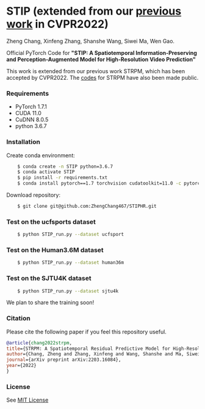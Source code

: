 # STIP (extended from our [previous work](https://arxiv.org/pdf/2203.16084.pdf) in CVPR2022)

Zheng Chang,
Xinfeng Zhang,
Shanshe Wang,
Siwei Ma,
Wen Gao.

Official PyTorch Code for **"STIP: A Spatiotemporal Information-Preserving and Perception-Augmented Model for High-Resolution Video Prediction"**

This work is extended from our previous work STRPM, which has been accepted by CVPR2022. The [codes](https://github.com/ZhengChang467/STRPM) for STRPM have also been made public.

### Requirements
- PyTorch 1.7.1
- CUDA 11.0
- CuDNN 8.0.5
- python 3.6.7

### Installation
Create conda environment:
```bash
    $ conda create -n STIP python=3.6.7
    $ conda activate STIP
    $ pip install -r requirements.txt
    $ conda install pytorch==1.7 torchvision cudatoolkit=11.0 -c pytorch
```
Download repository:
```bash
    $ git clone git@github.com:ZhengChang467/STIPHR.git
```

### Test on the ucfsports dataset
```bash
    $ python STIP_run.py --dataset ucfsport
```
### Test on the Human3.6M dataset
```bash
    $ python STIP_run.py --dataset human36m
```
### Test on the SJTU4K dataset
```bash
    $ python STIP_run.py --dataset sjtu4k
```

We plan to share the training soon!

### Citation
Please cite the following paper if you feel this repository useful.
```bibtex
@article{chang2022strpm,
title={STRPM: A Spatiotemporal Residual Predictive Model for High-Resolution Video Prediction},
author={Chang, Zheng and Zhang, Xinfeng and Wang, Shanshe and Ma, Siwei and Gao, Wen},
journal={arXiv preprint arXiv:2203.16084},
year={2022}
}
```
### License
See [MIT License](https://github.com/ZhengChang467/STIPHR/blob/master/LICENSE)

